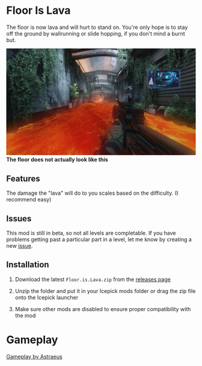 # Floor Is Lava
The floor is now lava and will hurt to stand on. You're only hope is to stay off the ground by wallrunning or slide hopping, if you don't mind a burnt but.

![Lava Floor Screenshot](https://github.com/taskinoz/Floor-Is-Lava/blob/f67e421839c40ab909a8f04de1b124976a2d34b5/assets/floor-is-lava.jpg)
**The floor does not actually look like this**

## Features

The damage the "lava" will do to you scales based on the difficulty. (I recommend easy)

## Issues

This mod is still in beta, so not all levels are completable. If you have problems getting past a particular part in a level, let me know by creating a new [issue](https://github.com/taskinoz/Floor-Is-Lava/issues).

## Installation

1) Download the latest `Floor.is.Lava.zip` from the [releases page](https://github.com/taskinoz/Floor-Is-Lava/releases)

2) Unzip the folder and put it in your Icepick mods folder or drag the zip file onto the Icepick launcher

3) Make sure other mods are disabled to ensure proper compatibility with the mod

# Gameplay

[Gameplay by Astraeus](https://www.youtube.com/watch?v=9mAEYNyd3IE)
